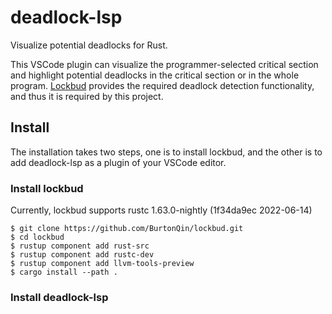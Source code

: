 # deadlock-lsp
Visualize potential deadlocks for Rust. 

This VSCode plugin can visualize the programmer-selected critical section and highlight potential deadlocks in the critical section or in the whole program. [Lockbud](https://github.com/BurtonQin/lockbud) provides the required deadlock detection functionality, and thus it is required by this project.  

## Install

The installation takes two steps, one is to install lockbud, and the other is to add deadlock-lsp as a plugin of your VSCode editor. 

### Install lockbud
Currently, lockbud supports rustc 1.63.0-nightly (1f34da9ec 2022-06-14)
```
$ git clone https://github.com/BurtonQin/lockbud.git
$ cd lockbud
$ rustup component add rust-src
$ rustup component add rustc-dev
$ rustup component add llvm-tools-preview
$ cargo install --path .
```

### Install deadlock-lsp
